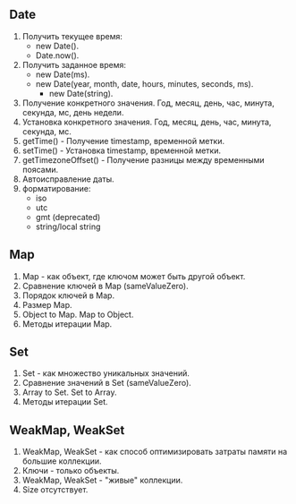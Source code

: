 ## Date

1. Получить текущее время:
   * new Date().
   * Date.now().
2. Получить заданное время:
   * new Date(ms).
   * new Date(year, month, date, hours, minutes, seconds, ms).
	 * new Date(string).
3. Получение конкретного значения. Год, месяц, день, час, минута, секунда, мс, день недели.
4. Установка конкретного значения. Год, месяц, день, час, минута, секунда, мс.
5. getTime() - Получение timestamp, временной метки.
6. setTime() - Установка timestamp, временной метки.
7. getTimezoneOffset() - Получение разницы между временными поясами.
8. Автоисправление даты.
9. форматирование:
	* iso
	* utc
	* gmt (deprecated)
	* string/local string

## Map

1. Map - как объект, где ключом может быть другой объект.
2. Сравнение ключей в Map (sameValueZero).
3. Порядок ключей в Map.
4. Размер Map.
5. Object to Map. Map to Object.
6. Методы итерации Map.

## Set

1. Set - как множество уникальных значений.
2. Сравнение значений в Set (sameValueZero).
3. Array to Set. Set to Array.
4. Методы итерации Set.

## WeakMap, WeakSet

1. WeakMap, WeakSet - как способ оптимизировать затраты памяти на большие коллекции.
2. Ключи - только объекты.
3. WeakMap, WeakSet - "живые" коллекции.
4. Size отсутствует.

